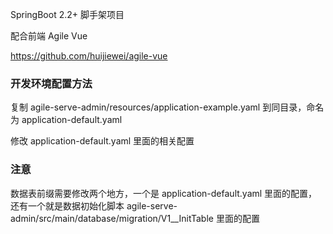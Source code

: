 SpringBoot 2.2+ 脚手架项目

配合前端 Agile Vue 

https://github.com/huijiewei/agile-vue

### 开发环境配置方法
复制 agile-serve-admin/resources/application-example.yaml 到同目录，命名为 application-default.yaml

修改 application-default.yaml 里面的相关配置

### 注意
数据表前缀需要修改两个地方，一个是 application-default.yaml 里面的配置，还有一个就是数据初始化脚本 agile-serve-admin/src/main/database/migration/V1__InitTable 里面的配置